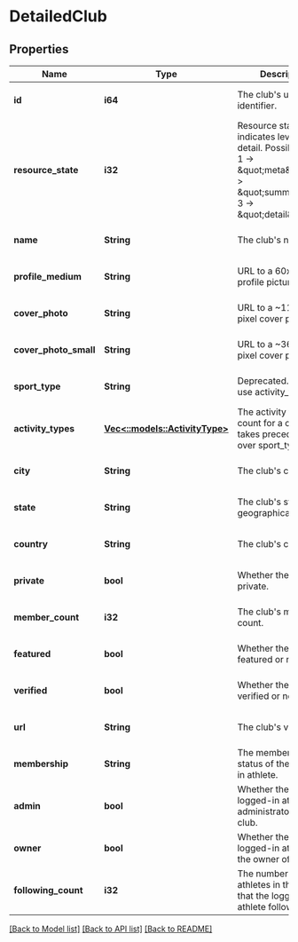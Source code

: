 # DetailedClub

## Properties
Name | Type | Description | Notes
------------ | ------------- | ------------- | -------------
**id** | **i64** | The club&#39;s unique identifier. | [optional] [default to null]
**resource_state** | **i32** | Resource state, indicates level of detail. Possible values: 1 -&gt; \&quot;meta\&quot;, 2 -&gt; \&quot;summary\&quot;, 3 -&gt; \&quot;detail\&quot; | [optional] [default to null]
**name** | **String** | The club&#39;s name. | [optional] [default to null]
**profile_medium** | **String** | URL to a 60x60 pixel profile picture. | [optional] [default to null]
**cover_photo** | **String** | URL to a ~1185x580 pixel cover photo. | [optional] [default to null]
**cover_photo_small** | **String** | URL to a ~360x176  pixel cover photo. | [optional] [default to null]
**sport_type** | **String** | Deprecated. Prefer to use activity_types. | [optional] [default to null]
**activity_types** | [**Vec<::models::ActivityType>**](ActivityType.md) | The activity types that count for a club. This takes precedence over sport_type. | [optional] [default to null]
**city** | **String** | The club&#39;s city. | [optional] [default to null]
**state** | **String** | The club&#39;s state or geographical region. | [optional] [default to null]
**country** | **String** | The club&#39;s country. | [optional] [default to null]
**private** | **bool** | Whether the club is private. | [optional] [default to null]
**member_count** | **i32** | The club&#39;s member count. | [optional] [default to null]
**featured** | **bool** | Whether the club is featured or not. | [optional] [default to null]
**verified** | **bool** | Whether the club is verified or not. | [optional] [default to null]
**url** | **String** | The club&#39;s vanity URL. | [optional] [default to null]
**membership** | **String** | The membership status of the logged-in athlete. | [optional] [default to null]
**admin** | **bool** | Whether the currently logged-in athlete is an administrator of this club. | [optional] [default to null]
**owner** | **bool** | Whether the currently logged-in athlete is the owner of this club. | [optional] [default to null]
**following_count** | **i32** | The number of athletes in the club that the logged-in athlete follows. | [optional] [default to null]

[[Back to Model list]](../README.md#documentation-for-models) [[Back to API list]](../README.md#documentation-for-api-endpoints) [[Back to README]](../README.md)


